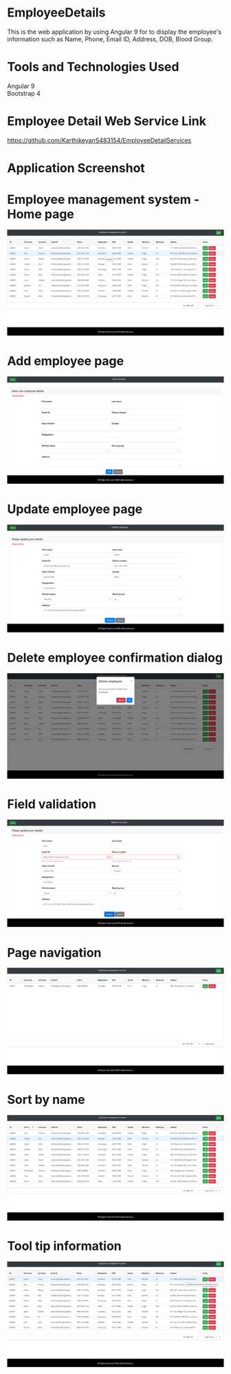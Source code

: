 # EmployeeDetails
This is the web application by using Angular 9 for to display the employee's information such as Name, Phone, Email ID, Address, DOB, Blood Group.

# Tools and Technologies Used
Angular 9 <br />
Bootstrap 4 <br />

# Employee Detail Web Service Link
https://github.com/KarthikeyanS483154/EmployeeDetailServices

# Application Screenshot <br />
# Employee management system - Home page <br />
![alt text](https://github.com/KarthikeyanS483154/EmployeeDetailScreenShot/blob/master/HomePage.PNG) <br />

# Add employee page <br />
![alt text](https://github.com/KarthikeyanS483154/EmployeeDetailScreenShot/blob/master/AddPage.PNG) <br />

# Update employee page <br />
![alt text](https://github.com/KarthikeyanS483154/EmployeeDetailScreenShot/blob/master/UpdatePage.PNG) <br />

# Delete employee confirmation dialog <br />
![alt text](https://github.com/KarthikeyanS483154/EmployeeDetailScreenShot/blob/master/DeleteDialog.PNG) <br />

# Field validation <br />
![alt text](https://github.com/KarthikeyanS483154/EmployeeDetailScreenShot/blob/master/FieldValidation.PNG) <br />

# Page navigation <br />
![alt text](https://github.com/KarthikeyanS483154/EmployeeDetailScreenShot/blob/master/PageNavigation.PNG) <br />

# Sort by name <br />
![alt text](https://github.com/KarthikeyanS483154/EmployeeDetailScreenShot/blob/master/SortingByName.PNG) <br />

# Tool tip information <br />
![alt text](https://github.com/KarthikeyanS483154/EmployeeDetailScreenShot/blob/master/Tooltips.png) <br />

